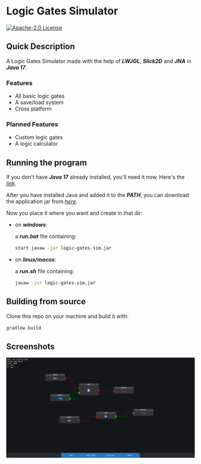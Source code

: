 
# Logic Gates Simulator
[![Apache-2.0 License](https://img.shields.io/badge/License-Apache--2.0-blue.svg)](https://choosealicense.com/licenses/apache-2.0/)
## Quick Description

A Logic Gates Simulator made with the help of ___LWJGL___, ___Slick2D___ and ___JNA___ in ___Java 17___.

### Features

- All basic logic gates
- A save/load system
- Cross platform

### Planned Features

- Custom logic gates
- A logic calculator
## Running the program

If you don't have ___Java 17___ already installed, you'll need it now. Here's the [_link_](https://www.oracle.com/java/technologies/javase/jdk17-archive-downloads.html).

After you have installed Java and added it to the ___PATH___, you can download the application jar from [_here_](https://github.com/muscaa/logic-gates-sim/releases/tag/lgs).

Now you place it where you want and create in that dir:

- on ___windows___:

  a ___run.bat___ file containing:

  ```bash
  start javaw -jar logic-gates-sim.jar
  ```

- on ___linux/macos___:

  a ___run.sh___ file containing:

  ```bash
  javaw -jar logic-gates-sim.jar
  ```

## Building from source

Clone this repo on your machine and build it with:

```bash
gradlew build
```
    
## Screenshots

![Screenshot](https://github.com/muscaa/logic-gates-sim/blob/main/images/screenshot.png?raw=true)